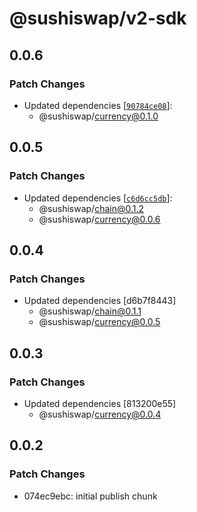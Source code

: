 # @sushiswap/v2-sdk

## 0.0.6

### Patch Changes

- Updated dependencies [[`90784ce08`](https://github.com/sushiswap/sushiswap/commit/90784ce0876741b8f7f41552e181677d0746884b)]:
  - @sushiswap/currency@0.1.0

## 0.0.5

### Patch Changes

- Updated dependencies [[`c6d6cc5db`](https://github.com/sushiswap/sushiswap/commit/c6d6cc5db4cc614f3931ee3a325547967c86c51a)]:
  - @sushiswap/chain@0.1.2
  - @sushiswap/currency@0.0.6

## 0.0.4

### Patch Changes

- Updated dependencies [d6b7f8443]
  - @sushiswap/chain@0.1.1
  - @sushiswap/currency@0.0.5

## 0.0.3

### Patch Changes

- Updated dependencies [813200e55]
  - @sushiswap/currency@0.0.4

## 0.0.2

### Patch Changes

- 074ec9ebc: initial publish chunk
